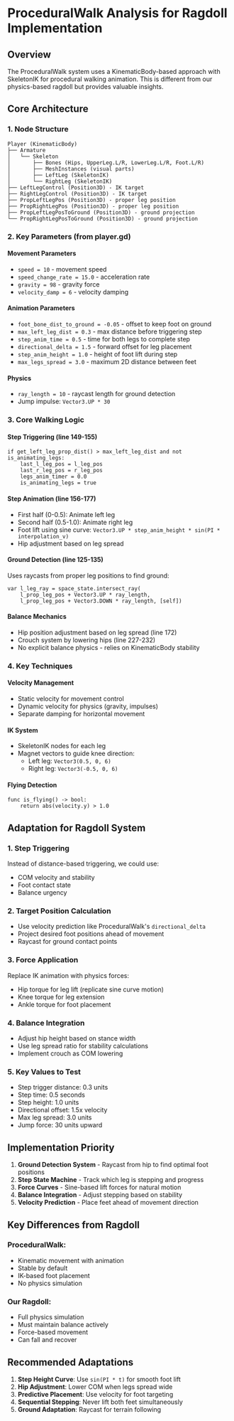# ProceduralWalk Analysis for Ragdoll Implementation

## Overview
The ProceduralWalk system uses a KinematicBody-based approach with SkeletonIK for procedural walking animation. This is different from our physics-based ragdoll but provides valuable insights.

## Core Architecture

### 1. Node Structure
```
Player (KinematicBody)
├── Armature
│   └── Skeleton
│       ├── Bones (Hips, UpperLeg.L/R, LowerLeg.L/R, Foot.L/R)
│       ├── MeshInstances (visual parts)
│       ├── LeftLeg (SkeletonIK)
│       └── RightLeg (SkeletonIK)
├── LeftLegControl (Position3D) - IK target
├── RightLegControl (Position3D) - IK target
├── PropLeftLegPos (Position3D) - proper leg position
├── PropRightLegPos (Position3D) - proper leg position
├── PropLeftLegPosToGround (Position3D) - ground projection
└── PropRightLegPosToGround (Position3D) - ground projection
```

### 2. Key Parameters (from player.gd)

#### Movement Parameters
- `speed = 10` - movement speed
- `speed_change_rate = 15.0` - acceleration rate
- `gravity = 98` - gravity force
- `velocity_damp = 6` - velocity damping

#### Animation Parameters
- `foot_bone_dist_to_ground = -0.05` - offset to keep foot on ground
- `max_left_leg_dist = 0.3` - max distance before triggering step
- `step_anim_time = 0.5` - time for both legs to complete step
- `directional_delta = 1.5` - forward offset for leg placement
- `step_anim_height = 1.0` - height of foot lift during step
- `max_legs_spread = 3.0` - maximum 2D distance between feet

#### Physics
- `ray_length = 10` - raycast length for ground detection
- Jump impulse: `Vector3.UP * 30`

### 3. Core Walking Logic

#### Step Triggering (line 149-155)
```gdscript
if get_left_leg_prop_dist() > max_left_leg_dist and not is_animating_legs:
    last_l_leg_pos = l_leg_pos
    last_r_leg_pos = r_leg_pos
    legs_anim_timer = 0.0
    is_animating_legs = true
```

#### Step Animation (line 156-177)
- First half (0-0.5): Animate left leg
- Second half (0.5-1.0): Animate right leg
- Foot lift using sine curve: `Vector3.UP * step_anim_height * sin(PI * interpolation_v)`
- Hip adjustment based on leg spread

#### Ground Detection (line 125-135)
Uses raycasts from proper leg positions to find ground:
```gdscript
var l_leg_ray = space_state.intersect_ray(
    l_prop_leg_pos + Vector3.UP * ray_length, 
    l_prop_leg_pos + Vector3.DOWN * ray_length, [self])
```

#### Balance Mechanics
- Hip position adjustment based on leg spread (line 172)
- Crouch system by lowering hips (line 227-232)
- No explicit balance physics - relies on KinematicBody stability

### 4. Key Techniques

#### Velocity Management
- Static velocity for movement control
- Dynamic velocity for physics (gravity, impulses)
- Separate damping for horizontal movement

#### IK System
- SkeletonIK nodes for each leg
- Magnet vectors to guide knee direction:
  - Left leg: `Vector3(0.5, 0, 6)`
  - Right leg: `Vector3(-0.5, 0, 6)`

#### Flying Detection
```gdscript
func is_flying() -> bool:
    return abs(velocity.y) > 1.0
```

## Adaptation for Ragdoll System

### 1. Step Triggering
Instead of distance-based triggering, we could use:
- COM velocity and stability
- Foot contact state
- Balance urgency

### 2. Target Position Calculation
- Use velocity prediction like ProceduralWalk's `directional_delta`
- Project desired foot positions ahead of movement
- Raycast for ground contact points

### 3. Force Application
Replace IK animation with physics forces:
- Hip torque for leg lift (replicate sine curve motion)
- Knee torque for leg extension
- Ankle torque for foot placement

### 4. Balance Integration
- Adjust hip height based on stance width
- Use leg spread ratio for stability calculations
- Implement crouch as COM lowering

### 5. Key Values to Test
- Step trigger distance: 0.3 units
- Step time: 0.5 seconds
- Step height: 1.0 units
- Directional offset: 1.5x velocity
- Max leg spread: 3.0 units
- Jump force: 30 units upward

## Implementation Priority

1. **Ground Detection System** - Raycast from hip to find optimal foot positions
2. **Step State Machine** - Track which leg is stepping and progress
3. **Force Curves** - Sine-based lift forces for natural motion
4. **Balance Integration** - Adjust stepping based on stability
5. **Velocity Prediction** - Place feet ahead of movement direction

## Key Differences from Ragdoll

### ProceduralWalk:
- Kinematic movement with animation
- Stable by default
- IK-based foot placement
- No physics simulation

### Our Ragdoll:
- Full physics simulation
- Must maintain balance actively
- Force-based movement
- Can fall and recover

## Recommended Adaptations

1. **Step Height Curve**: Use `sin(PI * t)` for smooth foot lift
2. **Hip Adjustment**: Lower COM when legs spread wide
3. **Predictive Placement**: Use velocity for foot targeting
4. **Sequential Stepping**: Never lift both feet simultaneously
5. **Ground Adaptation**: Raycast for terrain following